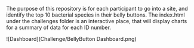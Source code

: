The purpose of this repository is for each participant to go into a site, and identify the top 10 bacterial species in their belly buttons.
The index.html under the challenges folder is an interactive place, that will display charts for a summary of data for each ID number.

![Dashboard](Challenge/BellyButton Dashboard.png)
